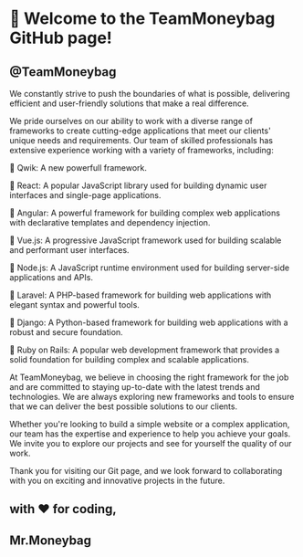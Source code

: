 # 👋 Welcome to the TeamMoneybag GitHub page! 

## @TeamMoneybag
We constantly strive to push the boundaries of what is possible, delivering efficient and user-friendly solutions that make a real difference.

We pride ourselves on our ability to work with a diverse range of frameworks to create cutting-edge applications that meet our clients' unique needs and requirements. Our team of skilled professionals has extensive experience working with a variety of frameworks, including:

💠 Qwik: A new powerfull framework.

💠 React: A popular JavaScript library used for building dynamic user interfaces and single-page applications.

💠 Angular: A powerful framework for building complex web applications with declarative templates and dependency injection.

💠 Vue.js: A progressive JavaScript framework used for building scalable and performant user interfaces.

💠 Node.js: A JavaScript runtime environment used for building server-side applications and APIs.

💠 Laravel: A PHP-based framework for building web applications with elegant syntax and powerful tools.

💠 Django: A Python-based framework for building web applications with a robust and secure foundation.

💠 Ruby on Rails: A popular web development framework that provides a solid foundation for building complex and scalable applications.

At TeamMoneybag, we believe in choosing the right framework for the job and are committed to staying up-to-date with the latest trends and technologies. We are always exploring new frameworks and tools to ensure that we can deliver the best possible solutions to our clients.

Whether you're looking to build a simple website or a complex application, our team has the expertise and experience to help you achieve your goals. We invite you to explore our projects and see for yourself the quality of our work.


Thank you for visiting our Git page, and we look forward to collaborating with you on exciting and innovative projects in the future.


## with ❤️ for coding, 

## Mr.Moneybag